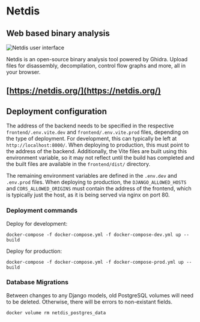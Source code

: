 # Netdis
## Web based binary analysis

 ![Netdis user interface](netdis.png)

Netdis is an open-source binary analysis tool powered by Ghidra. Upload files for disassembly, decompilation, control flow graphs and more, all in your browser.

## [https://netdis.org/](https://netdis.org/)

 ## Deployment configuration

 The address of the backend needs to be specified in the respective `frontend/.env.vite.dev` and `frontend/.env.vite.prod` files, depending on the type of deployment. For development, this can typically be left at `http://localhost:8000/`. When deploying to production, this must point to the address of the backend. Additionally, the Vite files are built using this environment variable, so it may not reflect until the build has completed and the built files are available in the `frontend/dist/` directory.

 The remaining environment variables are defined in the `.env.dev` and `.env.prod` files. When deploying to production, the `DJANGO_ALLOWED_HOSTS` and `CORS_ALLOWED_ORIGINS` must contain the address of the frontend, which is typically just the host, as it is being served via nginx on port 80.

### Deployment commands

 Deploy for development:

 `docker-compose -f docker-compose.yml -f docker-compose-dev.yml up --build`

 Deploy for production:

 `docker-compose -f docker-compose.yml -f docker-compose-prod.yml up --build`

 ### Database Migrations

 Between changes to any Django models, old PostgreSQL volumes will need to be deleted. Otherwise, there will be errors to non-existant fields.

 `docker volume rm netdis_postgres_data`